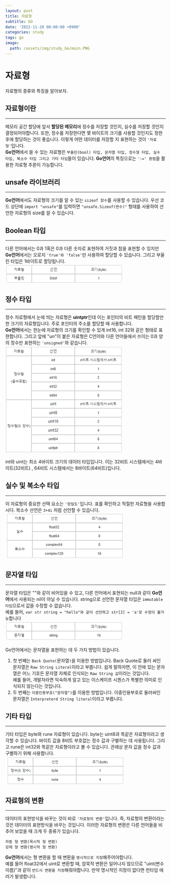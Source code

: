 ```yaml
---
layout: post
title: 자료형
subtitle: GO
date: '2022-11-28 00:00:00 +0900'
categories: study
tags: go
image:
  path: /assets/img/study_Go/main.PNG
---
```


# 자료형 
자료형의 종류와 특징을 알아보자.

<!--more-->

## 자료형이란
---
메모리 공간 할당에 앞서 **할당된 메모리**에 정수를 저장할 것인지, 실수를 저장할 것인지 결정되어야합니다. 
또한, 정수를 저장한다면 몇 바이트의 크기를 사용할 것인지도 정한 후에 할당하는 것이 좋습니다. 
이렇게 어떤 데이터를 저장할 지 표현하는 것이 `'자료형'`입니다. <br>
**Go언어**에서 쓸 수 있는 자료형은 `부울린(bool) 타입, 문자열 타입, 정수형 타입, 실수 타입, 복소수 타입 그리고 기타 타입`들이 있습니다.
**Go언어**의 특징으로는 `':=' 용법`을 활용한 자료형 추론이 가능합니다. <br>

## unsafe 라이브러리
---
**Go언어**에서도 자료형의 크기를 알 수 있는 `sizeof 함수`를 사용할 수 있습니다. 
우선 코드 상단에 `import "unsafe"`를 입력하면 `"unsafe.Sizeof(변수)"` 형태를 사용하여 선언한 자료형의 size를 알 수 있습니다. <br>

## Boolean 타입
---
다른 언어에서는 0과 1혹은 0과 다른 숫자로 표현하여 거짓과 참을 표현할 수 있지만 **Go언어**에서는 오로지 `'true'와 'false'`만 사용하여 할당할 수 있습니다. 그리고 부울린 타입은 1바이트로 할당됩니다. <br>
![표](/assets/img/study_Go/221128/1.PNG)

## 정수 타입
---
정수 자료형에서 눈에 띄는 자료형은 **uintptr**인데 이는 포인터의 비트 패턴을 할당할만한 크기의 자료형입니다. 
주로 포인터의 주소를 할당할 때 사용합니다. <br>
**Go언어**에서는 한눈에 자료형의 크기를 확인할 수 있게 int16, int 32와 같은 형태로 표현합니다. 
그리고 앞에 "un"이 붙은 자료형은 C언어와 다른 언어들에서 쓰이는 0과 양의 정수만 표현하는 `'unsigned'`와 같습니다. <br>
![표](/assets/img/study_Go/221128/2.PNG)

int와 uint는 최소 4바이트 크기의 데이터 타입입니다. 이는 32비트 시스템에서는 4바이트(32비트) , 64비트 시스템에서는 8바이트(64비트)입니다. <br>

## 실수 및 복소수 타입
---
이 자료형의 중요한 선택 요소는 `'정밀도'`입니다. 
표를 확인하고 적절한 자료형을 사용합시다. 복소수 선언은 `3+4i` 처럼 선언할 수 있습니다. <br>
![표](/assets/img/study_Go/221128/3.PNG)

## 문자열 타입
---
문자열 타입은 ""와 같이 비어있을 수 있고, 다른 언어에서 표현되는 null과 같이 **Go언어**에서 사용되는 nil이 아닐 수 있습니다. 
string으로 선언한 문자열 타입은 `immutable 타입`으로서 값을 수정할 수 없습니다. <br>
예를 들어, `var str string = "hello"와 같이 선언하고 str[2] = 'a'로 수정이 불가능`합니다 <br>
![표](/assets/img/study_Go/221128/4.PNG)

Go언어에서는 문자열을 표현하는 데 두 가지 방법이 있습니다. <br>
1. 첫 번째는 `Back Quote(`문자열`)`을 이용한 방법입니다.
Back Quote로 둘러 싸인 문자열은 `Raw String Literal`이라고 부릅니다. 쉽게 말하자면, 이 안에 있는 문자열은 어느 기호든 문자열 자체로 인식되는 `Raw String 값`이라는 것입니다. <br>
예를 들어, 개발자라면 익숙하게 알고 있는 이스케이프 시퀀스가 특별한 의미로 인식되지 않는다는 것입니다. <br>
2. 두 번째는 `이중인용부호("문자열")`를 이용한 방법입니다.
이중인용부호로 둘러싸인 문자열은 `Interpreterd String literal`이라고 부릅니다. <br>

## 기타 타입
---
기타 타입은 byte와 rune 자료형이 있습니다. byte는 uint8과 똑같은 자료형이라고 생각할 수 있습니다. 
바이트 값을 8비트 부호없는 정수 값과 구별하는 데 사용됩니다.  그리고 rune은 int32와 똑같은 자료형이라고 볼 수 있습니다. 
관례상 문자 값을 정수 값과 구별하기 위해 사용합니다. <br>
![표](/assets/img/study_Go/221128/5.PNG)

## 자료형의 변환
---
데이터의 표현방식을 바꾸는 것이 바로 `'자료형의 변환'`입니다.
즉, 자료형의 변환이라는 것은 데이터의 표현방식을 바꾸는 것입니다. 이러한 자료형의 변환은 다른 언어들을 비추어 보았을 때 크게 두 종류가 있습니다. <br>
```
자동 형 변환(묵시적 형 변환)
강제 형 변환(명시적 형 변환)
```
**Go언어**에서는 형 변환을 할 때 변환을 `명시적으로 지정`해주어야합니다. <br>
예를 들어 float32에서 uint로 변환할 때, 암묵적 변환은 일어나지 않으므로 "uint(변수이름)"과 같이 `반드시 변환을 지정`해줘야합니다. 
만약 명시적인 지정이 없다면 런타임 에러가 발생합니다.